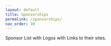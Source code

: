 ```yaml
---
layout: default
title: Sponsorships
permalink: /sponsorships/
nav_order: 10
---
```


Sponsor List with Logos with Links to their sites.
